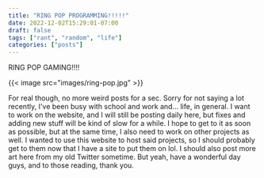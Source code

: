 ```yaml
---
title: "RING POP PROGRAMMING!!!!!"
date: 2022-12-02T15:29:01-07:00
draft: false
tags: ["rant", "random", "life"]
categories: ["posts"]
---
```


RING POP GAMING!!!!

{{< image src="images/ring-pop.jpg" >}}

For real though, no more weird posts for a sec. Sorry for not saying a lot recently, I've been busy with school and work and... life, in general. I want to work on the website, and I will still be posting daily here, but fixes and adding new stuff will be kind of slow for a while. I hope to get to it as soon as possible, but at the same time, I also need to work on other projects as well. I wanted to use this website to host said projects, so I should probably get to them now that I have a site to put them on lol. I should also post more art here from my old Twitter sometime. But yeah, have a wonderful day guys, and to those reading, thank you.